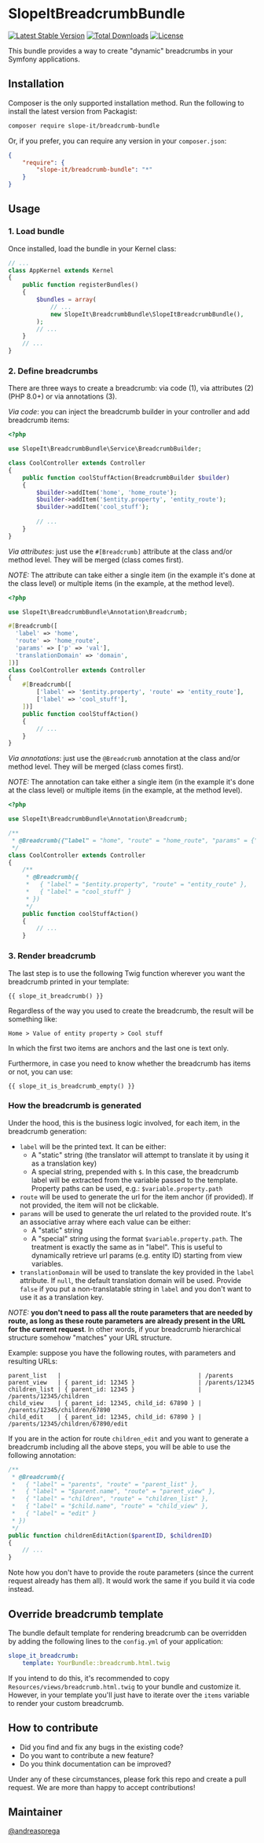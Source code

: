 # SlopeItBreadcrumbBundle

[![Latest Stable Version](https://poser.pugx.org/slope-it/breadcrumb-bundle/v/stable)](https://packagist.org/packages/slope-it/breadcrumb-bundle)
[![Total Downloads](https://poser.pugx.org/slope-it/breadcrumb-bundle/downloads)](https://packagist.org/packages/slope-it/breadcrumb-bundle)
[![License](https://poser.pugx.org/slope-it/breadcrumb-bundle/license)](https://packagist.org/packages/slope-it/breadcrumb-bundle)

This bundle provides a way to create "dynamic" breadcrumbs in your Symfony applications.

## Installation

Composer is the only supported installation method. Run the following to install the latest version from Packagist:

```bash
composer require slope-it/breadcrumb-bundle
```

Or, if you prefer, you can require any version in your `composer.json`:

```json
{
    "require": {
        "slope-it/breadcrumb-bundle": "*"
    }
}
```

## Usage

### 1. Load bundle

Once installed, load the bundle in your Kernel class:

```php
// ...
class AppKernel extends Kernel
{
    public function registerBundles()
    {
        $bundles = array(
            // ...
            new SlopeIt\BreadcrumbBundle\SlopeItBreadcrumbBundle(),
        );
        // ...
    }
    // ...
}
```

### 2. Define breadcrumbs

There are three ways to create a breadcrumb: via code (1), via attributes (2) (PHP 8.0+) or via annotations (3).

*Via code*: you can inject the breadcrumb builder in your controller and add breadcrumb items:

```php
<?php

use SlopeIt\BreadcrumbBundle\Service\BreadcrumbBuilder;

class CoolController extends Controller
{
    public function coolStuffAction(BreadcrumbBuilder $builder)
    {
        $builder->addItem('home', 'home_route');
        $builder->addItem('$entity.property', 'entity_route');
        $builder->addItem('cool_stuff');
    
        // ...
    }
}
```

*Via attributes*: just use the `#[Breadcrumb]` attribute at the class and/or method level. They will be merged (class comes first).

*NOTE:* The attribute can take either a single item (in the example it's done at the class level) or multiple items (in the example, at the method level).

```php
<?php

use SlopeIt\BreadcrumbBundle\Annotation\Breadcrumb;

#[Breadcrumb([
  'label' => 'home',
  'route' => 'home_route',
  'params' => ['p' => 'val'],
  'translationDomain' => 'domain',
])]
class CoolController extends Controller
{
    #[Breadcrumb([
        ['label' => '$entity.property', 'route' => 'entity_route'], 
        ['label' => 'cool_stuff'], 
    ])]
    public function coolStuffAction()
    {
        // ...
    }
}
```

*Via annotations*: just use the `@Breadcrumb` annotation at the class and/or method level. They will be merged (class comes first).

*NOTE:* The annotation can take either a single item (in the example it's done at the class level) or multiple items (in the example, at the method level).

```php
<?php

use SlopeIt\BreadcrumbBundle\Annotation\Breadcrumb;

/**
 * @Breadcrumb({"label" = "home", "route" = "home_route", "params" = {"p" = "val"}, "translationDomain" = "domain" })
 */
class CoolController extends Controller
{
    /**
     * @Breadcrumb({
     *   { "label" = "$entity.property", "route" = "entity_route" },
     *   { "label" = "cool_stuff" }
     * })
     */
    public function coolStuffAction()
    {
        // ...
    }
```

### 3. Render breadcrumb

The last step is to use the following Twig function wherever you want the breadcrumb printed in your template:

```
{{ slope_it_breadcrumb() }}
```

Regardless of the way you used to create the breadcrumb, the result will be something like:

```
Home > Value of entity property > Cool stuff
```

In which the first two items are anchors and the last one is text only.

Furthermore, in case you need to know whether the breadcrumb has items or not, you can use:

```
{{ slope_it_is_breadcrumb_empty() }}
```

### How the breadcrumb is generated

Under the hood, this is the business logic involved, for each item, in the breadcrumb generation:
* `label` will be the printed text. It can be either:
  * A "static" string (the translator will attempt to translate it by using it as a translation key)
  * A special string, prepended with `$`. In this case, the breadcrumb label will be extracted from the variable passed to the template. Property paths can be used, e.g.: `$variable.property.path`
* `route` will be used to generate the url for the item anchor (if provided). If not provided, the item will not be clickable.
* `params` will be used to generate the url related to the provided route. It's an associative array where each value can be either:
  * A "static" string
  * A "special" string using the format `$variable.property.path`. The treatment is exactly the same as in "label". This is useful to dynamically retrieve url params (e.g. entity ID) starting from view variables.
* `translationDomain` will be used to translate the key provided in the `label` attribute. If `null`, the default translation domain will be used. Provide `false` if you put a non-translatable string in `label` and you don't want to use it as a translation key.

*NOTE:* **you don't need to pass all the route parameters that are needed by route, as long as these route parameters are already present in the URL for the current request**. In other words, if your breadcrumb hierarchical structure somehow "matches" your URL structure.

Example: suppose you have the following routes, with parameters and resulting URLs:

```
parent_list   |                                       | /parents
parent_view   | { parent_id: 12345 }                  | /parents/12345
children_list | { parent_id: 12345 }                  | /parents/12345/children
child_view    | { parent_id: 12345, child_id: 67890 } | /parents/12345/children/67890
child_edit    | { parent_id: 12345, child_id: 67890 } | /parents/12345/children/67890/edit
```

If you are in the action for route `children_edit` and you want to generate a breadcrumb including all the above steps, you will be able to use the following annotation:

```php
/**
 * @Breadcrumb({
 *   { "label" = "parents", "route" = "parent_list" },
 *   { "label" = "$parent.name", "route" = "parent_view" },
 *   { "label" = "children", "route" = "children_list" },
 *   { "label" = "$child.name", "route" = "child_view" },
 *   { "label" = "edit" }
 * })
 */
public function childrenEditAction($parentID, $childrenID)
{
    // ...
}
```

Note how you don't have to provide the route parameters (since the current request already has them all). It would work the same if you build it via code instead.

## Override breadcrumb template

The bundle default template for rendering breadcrumb can be overridden by adding the following lines to the `config.yml` of your application:

```yml
slope_it_breadcrumb:
    template: YourBundle::breadcrumb.html.twig
```

If you intend to do this, it's recommended to copy `Resources/views/breadcrumb.html.twig` to your bundle and customize it.
However, in your template you'll just have to iterate over the `items` variable to render your custom breadcrumb.

## How to contribute

* Did you find and fix any bugs in the existing code?
* Do you want to contribute a new feature?
* Do you think documentation can be improved?

Under any of these circumstances, please fork this repo and create a pull request. We are more than happy to accept contributions!

## Maintainer

[@andreasprega](https://twitter.com/andreasprega)
